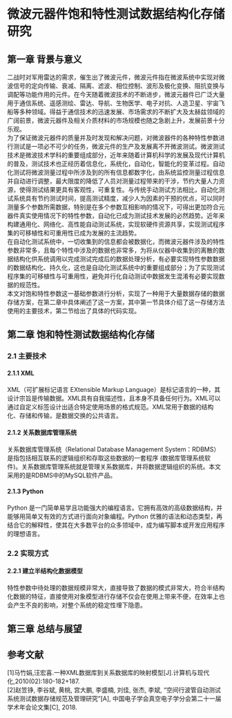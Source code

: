 # 微波元器件饱和特性测试数据结构化存储研究  

## 第一章 背景与意义  

二战时对军用雷达的需求，催生出了微波元件，微波元件指在微波系统中实现对微波信号的定向传输、衰减、隔离、滤波、相位控制、波形及极化变换、阻抗变换与调配等功能作用的元件。在今天随着微波技术的不断进步，微波元器件已广泛大量用于通信系统、遥感测绘、雷达、导航、生物医学、电子对抗、人造卫星、宇宙飞船等多种领域。得益于通信技术的迅速发展、市场需求的不断扩大及太赫兹领域的广阔前景，微波元器件及相关介质材料的市场规模也随之急剧上升，发展前景十分乐观。  
为了保证微波元器件的质量并及时发现和解决问题，对微波器件的各种特性参数进行测试是一项必不可少的任务，微波元件的生产及发展离不开微波测试。微波测试技术是微波技术学科的重要组成部分，近年来随着计算机科学的发展及现代计算机的普及，测试技术也正经历着信息化，系统化，自动化，智能化的变革过程。自动化测试将微波测量过程中所涉及到的所有信息都数字化，由系统监控测量过程信息并自动进行调整，最大限度的降低了人员对测量过程带来的干涉，节约大量人力资源，使得测试结果更具有客观性，可重复性。与传统手动测试方法相比，自动化测试系统具有节约测试时间，提高测试精度，减少人为因素的干预的优点，可以同时测量多个参数所需数据，特别是在多个参数互相影响的情况下，可得出更加符合元器件真实使用情况下的特性参数，自动化已成为测试技术发展的必然趋势。近年来构建通用化、网络化、高性能自动测试系统，实现软硬件资源共享，实现测试程序集的可移植性和可重用性已成为发展的主流趋势。  
在自动化测试系统中，一切收集到的信息都会被数据化，而微波元器件涉及的特性参数非常多，且每个特性中涉及的数据也非常多，为将从仪器中收集到的离散的数据结构化供系统调用以完成测试完成后的数据处理分析，有必要实现特性参数数据的数据结构化、持久化，这也是自动化测试系统中的重要组成部分；为了实现测试程序集的可移植性与可重用性，避免并行化自动测试中数据发生混淆有必要实现数据的规范性。  
本文对饱和特性参数这一基础参数进行分析，实现了一种用于大量数据存储的数据存储方案，在第二章中具体阐述了这一方案，其中第一节具体介绍了这一存储方法使用的主要技术，第二节给出了具体的代码实现。

## 第二章 饱和特性测试数据结构化存储  

### 2.1 主要技术  

#### 2.1.1 XML  

XML（可扩展标记语言 EXtensible Markup Language）是标记语言的一种，其设计宗旨是传输数据。XML具有自我描述性，且本身不具备任何行为。XML可以通过自定义标签设计出适合特定使用场景的格式规范。XML常用于数据的结构化、存储和传输，是数据交换的公共语言。  

#### 2.1.2 关系数据库管理系统  

关系数据库管理系统（Relational Database Management System：RDBMS）是指包括相互联系的逻辑组织和存取这些数据的一套程序 (数据库管理系统软件)。关系数据库管理系统就是管理关系数据库，并将数据逻辑组织的系统。本文采用的是RDBMS中的MySQL软件产品。  

#### 2.1.3 Python  

Python 是一门简单易学且功能强大的编程语言。它拥有高效的高级数据结构，并能够用简单又有效的方式进行面向对象编程。Python 优雅的语法和动态类型，再结合它的解释性，使其在大多数平台的众多领域中，成为编写脚本或开发应用程序的理想语言。  

### 2.2 实现方式  

#### 2.2.1 建立半结构化数据模型  

特性参数中待处理的数据规模非常大，直接导致了数据的模式非常大，符合半结构化数据的特征，直接使用对象模型进行存储不仅会在使用上带来不便，在效率上也会产生不良的影响，对整个系统的稳定性埋下隐患。

## 第三章 总结与展望  

## 参考文献  

[1]马竹娟,汪宏喜.一种XML数据库到关系数据库的映射模型[J].计算机与现代化,2010(02):180-182+187.  
[2]赵笠铮, 李谷斌, 黄桃, 宫大鹏, 李盛楠, 刘佳, 张杰, 李斌, “空间行波管自动测试系统测试数据存储规范及管理研究”[A], 中国电子学会真空电子学分会第二十一届学术年会论文集[C], 2018.  
